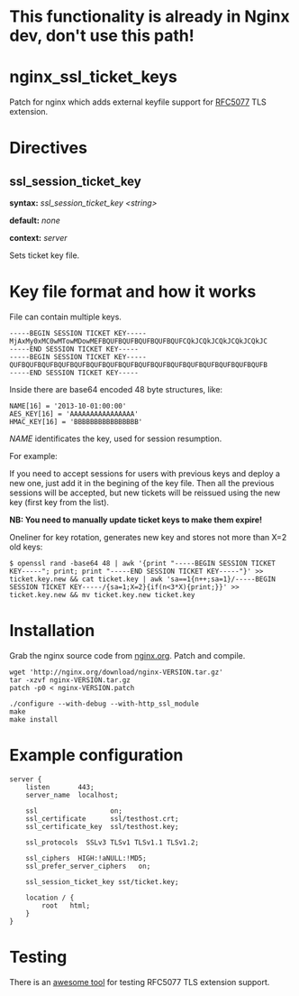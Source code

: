 This functionality is already in Nginx dev, don't use this path!
================================================================

nginx_ssl_ticket_keys
=====================

Patch for nginx which adds external keyfile support for [RFC5077](http://tools.ietf.org/html/rfc5077) TLS extension.

Directives
==========

ssl_session_ticket_key
----------------------
**syntax:** *ssl_session_ticket_key &lt;string&gt;*

**default:** *none*

**context:** *server*

Sets ticket key file.

Key file format and how it works
================================

File can contain multiple keys.

    -----BEGIN SESSION TICKET KEY-----
    MjAxMy0xMC0wMTowMDowMEFBQUFBQUFBQUFBQUFBQUFCQkJCQkJCQkJCQkJCQkJC
    -----END SESSION TICKET KEY-----
    -----BEGIN SESSION TICKET KEY-----
    QUFBQUFBQUFBQUFBQUFBQUFBQUFBQUFBQUFBQUFBQUFBQUFBQUFBQUFBQUFBQUFB
    -----END SESSION TICKET KEY-----

Inside there are base64 encoded 48 byte structures, like:

    NAME[16] = '2013-10-01:00:00'
    AES_KEY[16] = 'AAAAAAAAAAAAAAAA'
    HMAC_KEY[16] = 'BBBBBBBBBBBBBBBB'

*NAME* identificates the key, used for session resumption.

For example:

If you need to accept sessions for users with previous keys and deploy a new one, just add it in the begining of the key file.
Then all the previous sessions will be accepted, but new tickets will be reissued using the new key (first key from the list).

**NB: You need to manually update ticket keys to make them expire!**

Oneliner for key rotation, generates new key and stores not more than X=2 old keys:

    $ openssl rand -base64 48 | awk '{print "-----BEGIN SESSION TICKET KEY-----"; print; print "-----END SESSION TICKET KEY-----"}' >> ticket.key.new && cat ticket.key | awk 'sa==1{n++;sa=1}/-----BEGIN SESSION TICKET KEY-----/{sa=1;X=2}{if(n<3*X){print;}}' >> ticket.key.new && mv ticket.key.new ticket.key


Installation
============

Grab the nginx source code from [nginx.org](<http://nginx.org/>).
Patch and compile.

    wget 'http://nginx.org/download/nginx-VERSION.tar.gz'
    tar -xzvf nginx-VERSION.tar.gz
    patch -p0 < nginx-VERSION.patch

    ./configure --with-debug --with-http_ssl_module
    make
    make install

Example configuration
=====================

    server {
        listen       443;
        server_name  localhost;

        ssl                  on;
        ssl_certificate      ssl/testhost.crt;
        ssl_certificate_key  ssl/testhost.key;

        ssl_protocols  SSLv3 TLSv1 TLSv1.1 TLSv1.2;

        ssl_ciphers  HIGH:!aNULL:!MD5;
        ssl_prefer_server_ciphers   on;

        ssl_session_ticket_key sst/ticket.key;

        location / {
            root   html;
        }
    }

Testing
=======

There is an [awesome tool](https://github.com/vincentbernat/rfc5077) for testing RFC5077 TLS extension support.
